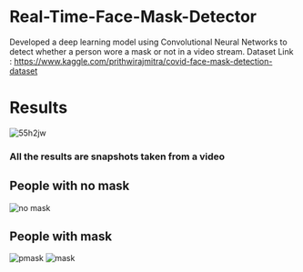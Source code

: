 # Real-Time-Face-Mask-Detector
Developed a deep learning model using Convolutional Neural Networks to detect whether a person wore a mask or not in a video stream.
Dataset Link : https://www.kaggle.com/prithwirajmitra/covid-face-mask-detection-dataset

# Results
![55h2jw](https://user-images.githubusercontent.com/70017267/114586803-a9a91e80-9ca2-11eb-81c4-5c9b6cd69ac9.gif)


### All the results are snapshots taken from a video
## People with no mask
![no mask](https://user-images.githubusercontent.com/70017267/114195393-0d171180-996e-11eb-8c8b-b7c35eef688b.png)

## People with mask
![pmask](https://user-images.githubusercontent.com/70017267/114195610-3e8fdd00-996e-11eb-8ee0-69e4d04bf1b0.png)
![mask](https://user-images.githubusercontent.com/70017267/114195703-523b4380-996e-11eb-8767-74a1c5d17607.png)
